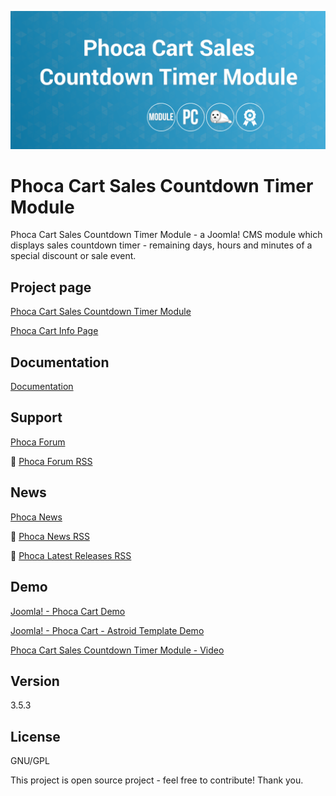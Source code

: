 



![Phoca Cart Sales Countdown Timer Module](https://github.com/PhocaCz/PhocaCartSalesCountdownTimerModule/blob/master/mod_phocacart_sales_countdown_timer.png)

# Phoca Cart Sales Countdown Timer Module



Phoca Cart Sales Countdown Timer Module - a Joomla! CMS module which displays sales countdown timer - remaining days, hours and minutes of a special discount or sale event.



## Project page

[Phoca Cart Sales Countdown Timer Module](https://www.phoca.cz/phoca-cart-sales-countdown-timer-module)

[Phoca Cart Info Page](https://www.phoca.cz/project/phocacart-joomla-ecommerce)



## Documentation

[Documentation](https://www.phoca.cz/documentation/)





## Support

[Phoca Forum](https://www.phoca.cz/forum)

:bell: [Phoca Forum RSS](https://www.phoca.cz/forum/app.php/feed)



## News

[Phoca News](https://www.phoca.cz/news)

:bell: [Phoca News RSS](https://www.phoca.cz/news?format=feed&type=rss)

:bell: [Phoca Latest Releases RSS](https://www.phoca.cz/download/feed/111?format=feed&type=rss)



## Demo

[Joomla! - Phoca Cart Demo](https://www.phoca.cz/phocacartdemo/)

[Joomla! - Phoca Cart - Astroid Template Demo](https://www.phoca.cz/phocacartdemo/astroid/)

[Phoca Cart Sales Countdown Timer Module - Video](https://youtu.be/Wn3THsvE91Q)



## Version

3.5.3



## License

GNU/GPL



This project is open source project - feel free to contribute! Thank you.
